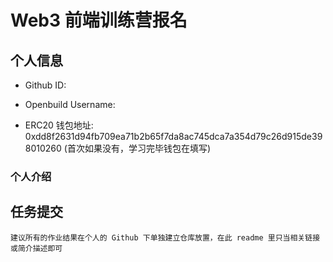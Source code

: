 # Web3 前端训练营报名

## 个人信息

* Github ID:

* Openbuild Username:

* ERC20 钱包地址: 0xdd8f2631d94fb709ea71b2b65f7da8ac745dca7a354d79c26d915de398010260
(首次如果没有，学习完毕钱包在填写)

### 个人介绍

## 任务提交

`建议所有的作业结果在个人的 Github 下单独建立仓库放置，在此 readme 里只当相关链接或简介描述即可`
